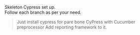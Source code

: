 Skeleton Cypress set up.</br>
Follow each branch as per your need.</br>
> Just install cypress for pare bone
> CyPress with Cucumber preprocessor
> Add reporting framework to it.
> 
